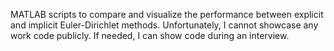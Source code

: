 MATLAB scripts to compare and visualize the performance between explicit and implicit Euler-Dirichlet methods.
Unfortunately, I cannot showcase any work code publicly. If needed, I can show code during an interview.
